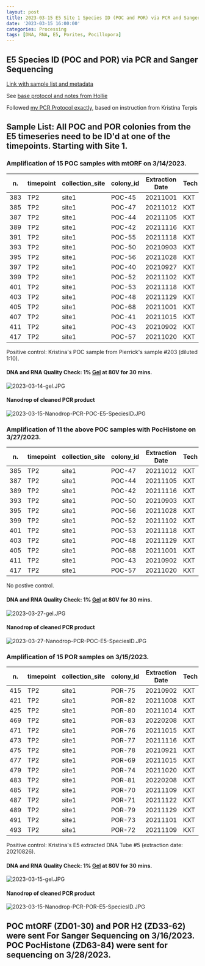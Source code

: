 ```yaml
---
layout: post
title: 2023-03-15 E5 Site 1 Species ID (POC and POR) via PCR and Sanger Sequencing
date: '2023-03-15 16:00:00'
categories: Processing
tags: [DNA, RNA, E5, Porites, Pocillopora]
---
```


## E5 Species ID (POC and POR) via PCR and Sanger Sequencing

[Link with sample list and metadata](https://docs.google.com/spreadsheets/d/1NbWRAi-Ko7zgQqbTuAFRxV7qBS_E6AaXG0XdwiSJ-lA/edit?usp=sharing)


See [base protocol and notes from Hollie](https://github.com/zdellaert/ZD_Putnam_Lab_Notebook/blob/master/protocols/SpeciesID-via-PCR-Sanger-Sequencing.md)

Followed [my PCR Protocol exactly](https://zdellaert.github.io/ZD_Putnam_Lab_Notebook/PCR-Protocol), based on instruction from Kristina Terpis

## Sample List: All POC and POR colonies from the E5 timeseries need to be ID'd at one of the timepoints. Starting with Site 1.

### Amplification of 15 POC samples with mtORF on 3/14/2023.

| n.  | timepoint | collection_site | colony_id | Extraction Date | Tech | Primerset | PCR Date  |
|-----|-----------|-----------------|-----------|-----------------|------|-----------|-----------|
| 383 | TP2       | site1           | POC-45    | 20211001        | KXT  | mtORF     | 3/14/2023 |
| 385 | TP2       | site1           | POC-47    | 20211012        | KXT  | mtORF     | 3/14/2023 |
| 387 | TP2       | site1           | POC-44    | 20211105        | KXT  | mtORF     | 3/14/2023 |
| 389 | TP2       | site1           | POC-42    | 20211116        | KXT  | mtORF     | 3/14/2023 |
| 391 | TP2       | site1           | POC-55    | 20211118        | KXT  | mtORF     | 3/14/2023 |
| 393 | TP2       | site1           | POC-50    | 20210903        | KXT  | mtORF     | 3/14/2023 |
| 395 | TP2       | site1           | POC-56    | 20211028        | KXT  | mtORF     | 3/14/2023 |
| 397 | TP2       | site1           | POC-40    | 20210927        | KXT  | mtORF     | 3/14/2023 |
| 399 | TP2       | site1           | POC-52    | 20211102        | KXT  | mtORF     | 3/14/2023 |
| 401 | TP2       | site1           | POC-53    | 20211118        | KXT  | mtORF     | 3/14/2023 |
| 403 | TP2       | site1           | POC-48    | 20211129        | KXT  | mtORF     | 3/14/2023 |
| 405 | TP2       | site1           | POC-68    | 20211001        | KXT  | mtORF     | 3/14/2023 |
| 407 | TP2       | site1           | POC-41    | 20211015        | KXT  | mtORF     | 3/14/2023 |
| 411 | TP2       | site1           | POC-43    | 20210902        | KXT  | mtORF     | 3/14/2023 |
| 417 | TP2       | site1           | POC-57    | 20211020        | KXT  | mtORF     | 3/14/2023 |

Positive control: Kristina's POC sample from Pierrick's sample #203 (diluted 1:10).

#### DNA and RNA Quality Check: 1% [Gel](https://zdellaert.github.io/ZD_Putnam_Lab_Notebook/Gel-Protocol/) at 80V for 30 mins.

![2023-03-14-gel.JPG](https://github.com/zdellaert/ZD_Putnam_Lab_Notebook/blob/master/images/gels/2023-03-14-gel.JPG?raw=true)

#### Nanodrop of cleaned PCR product

![2023-03-15-Nanodrop-PCR-POC-E5-SpeciesID.JPG](https://github.com/zdellaert/ZD_Putnam_Lab_Notebook/blob/master/images/tables/2023-03-15-Nanodrop-PCR-POC-E5-SpeciesID.JPG?raw=true)

### Amplification of 11 the above POC samples with PocHistone on 3/27/2023.

| n.  | timepoint | collection_site | colony_id | Extraction Date | Tech | Primerset  | PCR Date  |
|-----|-----------|-----------------|-----------|-----------------|------|------------|-----------|
| 385 | TP2       | site1           | POC-47    | 20211012        | KXT  | PocHistone | 3/27/2023 |
| 387 | TP2       | site1           | POC-44    | 20211105        | KXT  | PocHistone | 3/27/2023 |
| 389 | TP2       | site1           | POC-42    | 20211116        | KXT  | PocHistone | 3/27/2023 |
| 393 | TP2       | site1           | POC-50    | 20210903        | KXT  | PocHistone | 3/27/2023 |
| 395 | TP2       | site1           | POC-56    | 20211028        | KXT  | PocHistone | 3/27/2023 |
| 399 | TP2       | site1           | POC-52    | 20211102        | KXT  | PocHistone | 3/27/2023 |
| 401 | TP2       | site1           | POC-53    | 20211118        | KXT  | PocHistone | 3/27/2023 |
| 403 | TP2       | site1           | POC-48    | 20211129        | KXT  | PocHistone | 3/27/2023 |
| 405 | TP2       | site1           | POC-68    | 20211001        | KXT  | PocHistone | 3/27/2023 |
| 411 | TP2       | site1           | POC-43    | 20210902        | KXT  | PocHistone | 3/27/2023 |
| 417 | TP2       | site1           | POC-57    | 20211020        | KXT  | PocHistone | 3/27/2023 |

No postive control.

#### DNA and RNA Quality Check: 1% [Gel](https://zdellaert.github.io/ZD_Putnam_Lab_Notebook/Gel-Protocol/) at 80V for 30 mins.

![2023-03-27-gel.JPG](https://github.com/zdellaert/ZD_Putnam_Lab_Notebook/blob/master/images/gels/2023-03-27-gel.JPG?raw=true)
#### Nanodrop of cleaned PCR product

![2023-03-27-Nanodrop-PCR-POC-E5-SpeciesID.JPG](https://github.com/zdellaert/ZD_Putnam_Lab_Notebook/blob/master/images/tables/2023-03-27-Nanodrop-PCR-POC-E5-SpeciesID.JPG?raw=true)

### Amplification of 15 POR samples on 3/15/2023.

| n.  | timepoint | collection_site | colony_id | Extraction Date | Tech |
|-----|-----------|-----------------|-----------|-----------------|------|
| 415 | TP2 | site1 | POR-75 | 20210902 | KXT |
| 421 | TP2 | site1 | POR-82 | 20211008 | KXT |
| 425 | TP2 | site1 | POR-80 | 20211014 | KXT |
| 469 | TP2 | site1 | POR-83 | 20220208 | KXT |
| 471 | TP2 | site1 | POR-76 | 20211015 | KXT |
| 473 | TP2 | site1 | POR-77 | 20211116 | KXT |
| 475 | TP2 | site1 | POR-78 | 20210921 | KXT |
| 477 | TP2 | site1 | POR-69 | 20211015 | KXT |
| 479 | TP2 | site1 | POR-74 | 20211020 | KXT |
| 483 | TP2 | site1 | POR-81 | 20220208 | KXT |
| 485 | TP2 | site1 | POR-70 | 20211109 | KXT |
| 487 | TP2 | site1 | POR-71 | 20211122 | KXT |
| 489 | TP2 | site1 | POR-79 | 20211129 | KXT |
| 491 | TP2 | site1 | POR-73 | 20211101 | KXT |
| 493 | TP2 | site1 | POR-72 | 20211109 | KXT |

Positive control: Kristina's E5 extracted DNA Tube #5 (extraction date: 20210826).

#### DNA and RNA Quality Check: 1% [Gel](https://zdellaert.github.io/ZD_Putnam_Lab_Notebook/Gel-Protocol/) at 80V for 30 mins.

![2023-03-15-gel.JPG](https://github.com/zdellaert/ZD_Putnam_Lab_Notebook/blob/master/images/gels/2023-03-15-gel.JPG?raw=true)

#### Nanodrop of cleaned PCR product

![2023-03-15-Nanodrop-PCR-POR-E5-SpeciesID.JPG](https://github.com/zdellaert/ZD_Putnam_Lab_Notebook/blob/master/images/tables/2023-03-15-Nanodrop-PCR-POR-E5-SpeciesID.JPG?raw=true)

## POC mtORF (ZD01-30) and POR H2 (ZD33-62) were sent For Sanger Sequencing on 3/16/2023. POC PocHistone (ZD63-84) were sent for sequencing on 3/28/2023.
